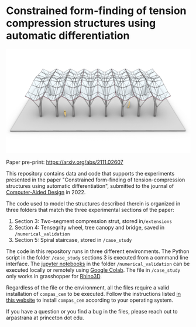 # Constrained form-finding of tension compression structures using automatic differentiation

<img src="header.png" width="1200">

Paper pre-print: https://arxiv.org/abs/2111.02607

This repository contains data and code that supports the experiments presented in the paper "Constrained form-finding of tension-compression structures using automatic differentiation", submitted to the journal of [Computer-Aided Design](https://www.sciencedirect.com/journal/computer-aided-design) in 2022.

The code used to model the structures described therein is organized in three folders that match the three experimental sections of the paper:

1. Section 3: Two-segment compression strut, stored in``/extensions``
2. Section 4: Tensegrity wheel, tree canopy and bridge, saved in ``/numerical_validation``
3. Section 5: Spiral staircase, stored in ``/case_study``

The code in this repository runs in three different environments.
The Python script in the folder ``/case_study`` sections 3 is executed from a command line interface.
The [jupyter notebooks](https://jupyter.org/) in the folder ``/numerical_validation`` can be executed locally or remotely using [Google Colab](https://research.google.com/colaboratory/).
The file in ``/case_study`` only works in grasshopper for [Rhino3D](https://www.rhino3d.com/). 

Regardless of the file or the environment, all the files require a valid installation of ``compas_cem`` to be executed.
Follow the instructions listed [in this website](https://arpastrana.github.io/compas_cem/latest/installation.html) to install ``compas_cem`` according to your operating system.

If you have a question or you find a bug in the files, please reach out to arpastrana at princeton dot edu.
